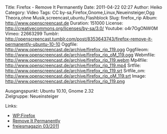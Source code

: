 Title: Firefox - Remove It Permanently
Date: 2011-04-22 02:27
Author: Heiko
Category: Video
Tags: CC by-sa,Firefox,Gnome,Linux,Neueinsteiger,Ogg Theora,ohne Musik,screencast,ubuntu,Flashblock
Slug: firefox_rip
Album: http://www.openscreencast.de
Duration: 151000
License: http://creativecommons.org/licenses/by-sa/3.0/
Youtube: o4r7OgONW0M
Vimeo: 22663299
Tumblr: http://openscreencast.tumblr.com/post/8353643743/firefox-remove-it-permanently-ubuntu-10-10
Oggfile: http://www.openscreencast.de/archive/firefox_rip_119.ogg
Oggfileom: http://www.openscreencast.de/archive/firefox_rip_oM_119.ogg
Webmfile: http://www.openscreencast.de/archive/firefox_rip_119.webm
Mp4file: http://www.openscreencast.de/archive/firefox_rip_119.mp4
Srtfile: http://www.openscreencast.de/archive/firefox_rip_119.srt
Srtfile_om: http://www.openscreencast.de/archive/firefox_rip_oM_119.srt
Image: http://www.openscreencast.de/archive/firefox_rip_119.png

Ausgangspunkt: Ubuntu 10.10, Gnome 2.32  
Zielgruppe: Neueinsteiger  

Links:

  * [WP:Firefox](http://de.wikipedia.org/wiki/Firefox "Link zu Wikipedia Firefox" )
  * [Remove It Permanently](https://addons.mozilla.org/de/firefox/addon/remove-it-permanently/ "Link zu addon rip" )
  * [freiesmagazin 03/2011](http://www.freiesmagazin.de/freiesMagazin-2011-03 "Link zu freiesmagazin.de" )

